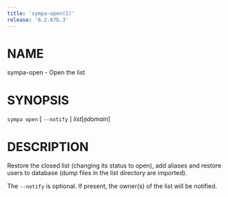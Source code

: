 ```yaml
---
title: 'sympa-open(1)'
release: '6.2.67b.3'
---
```


# NAME

sympa-open - Open the list

# SYNOPSIS

`sympa open` \[ `--notify` \] _list_\[`@`_domain_\]

# DESCRIPTION

Restore the closed list (changing its status to open), add aliases and restore
users to database (dump files in the list directory are imported).

The `--notify` is optional.
If present, the owner(s) of the list will be notified.
